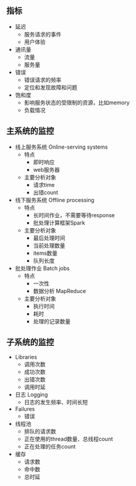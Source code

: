 ## 指标

- 延迟
  - 服务请求的事件
  - 用户体验
- 通讯量
  - 流量
  - 服务量
- 错误
  - 错误请求的频率
  - 定位和发现故障和问题
- 饱和度
  - 影响服务状态的受限制的资源，比如memory
  - 负载情况

## 主系统的监控

- 线上服务系统 Online-serving systems
  - 特点
    - 即时响应
    - web服务器
  - 主要分析对象
    - 请求time
    - 出错count
- 线下服务系统 Offline processing
  - 特点
    - 长时间作业，不需要等待response
    - 批处理计算框架Spark
  - 主要分析对象
    - 最后处理时间
    - 当前处理数量
    - items数量
    - 队列长度
- 批处理作业 Batch jobs
  - 特点
    - 一次性
    - 数据分析 MapReduce
  - 主要分析对象
    - 执行时间
    - 耗时
    - 处理的记录数量

## 子系统的监控

- Libraries
  - 调用次数
  - 成功次数
  - 出错次数
  - 调用时延
- 日志 Logging
  - 日志的发生频率、时间长短
- Failures
  - 错误
- 线程池
  - 排队的请求数
  - 正在使用的thread数量、总线程count
  - 正在处理的任务count
- 缓存
  - 请求数
  - 命中数
  - 总时延
